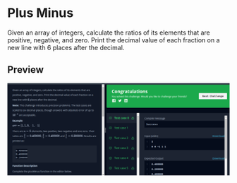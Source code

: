 # Plus Minus
Given an array of integers, calculate the ratios of its elements that are positive, negative, and zero. Print the decimal value of each fraction on a new line with 6 places after the decimal.
## Preview
![plusmin](assets/image/plusmin.png)